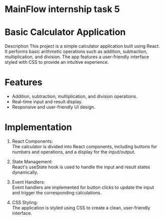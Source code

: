 # MainFlow internship task 5
# Basic Calculator Application

 Description
This project is a simple calculator application built using React. It performs basic arithmetic operations such as addition, subtraction, multiplication, and division. The app features a user-friendly interface styled with CSS to provide an intuitive experience.

# Features

- Addition, subtraction, multiplication, and division operations.
- Real-time input and result display.
- Responsive and user-friendly UI design.

# Implementation

1. React Components:  
   The calculator is divided into React components, including buttons for numbers and operations, and a display for the input/output.
   
2. State Management:  
   React's useState hook is used to handle the input and result states dynamically.
   
3. Event Handlers:  
   Event handlers are implemented for button clicks to update the input and trigger the corresponding calculations.
   
4. CSS Styling:  
   The application is styled using CSS to create a clean, user-friendly interface.

